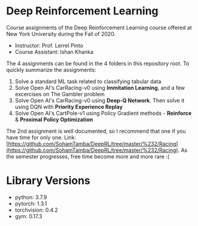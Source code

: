 # Deep Reinforcement Learning

Course assignments of the Deep Reinforcement Learning course offered at New York University during the Fall of 2020.

* Instructor: Prof. Lerrel Pinto
* Course Assistant: Ishan Khanka

The 4 assignments can be found in the 4 folders in this repository root. To quickly summarize the assignments:
1. Solve a standard ML task related to classifying tabular data
2. Solve Open AI's CarRacing-v0 using **Immitation Learning**, and a few excercises on The Gambler problem
3. Solve Open AI's CarRacing-v0 using **Deep-Q Network**. Then solve it using DQN with **Priority Experience Replay**
4. Solve Open AI's CartPole-v1 using Policy Gradient methods - **Reinforce** & **Proximal Policy Optimization**


The 2nd assignment is well documented, so I recommend that one if you have time for only one. Link: [https://github.com/SohamTamba/DeepRL/tree/master/%232/Racing](https://github.com/SohamTamba/DeepRL/tree/master/%232/Racing). As the semester progresses, free time become more and more rare :(



# Library Versions

* python: 3.7.9
* pytorch: 1.3.1
* torchvision: 0.4.2
* gym: 0.17.3
